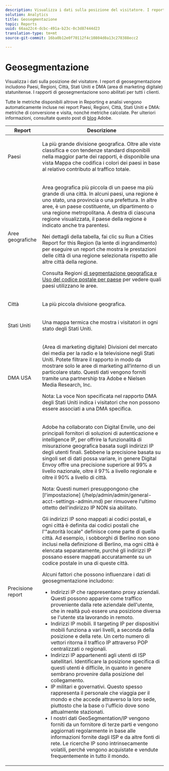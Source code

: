 ```yaml
---
description: Visualizza i dati sulla posizione del visitatore. I report di geosegmentazione includono Paesi, Regioni, Città, Stati Uniti e DMA (area di marketing digitale) statunitense. I rapporti di geosegmentazione sono abilitati per tutti i clienti.
solution: Analytics
title: Geosegmentazione
topic: Reports
uuid: 66aa22c4-dcbc-491a-b23c-0c3d87444d23
translation-type: tm+mt
source-git-commit: 16ba0b12e0f70112f4c10804d0a13c278388ecc2

---
```



# Geosegmentazione

Visualizza i dati sulla posizione del visitatore. I report di geosegmentazione includono Paesi, Regioni, Città, Stati Uniti e DMA (area di marketing digitale) statunitense. I rapporti di geosegmentazione sono abilitati per tutti i clienti.

Tutte le metriche disponibili altrove in Reporting e analisi vengono automaticamente incluse nei report Paesi, Regioni, Città, Stati Uniti e DMA: metriche di conversione e visita, nonché metriche calcolate. Per ulteriori informazioni, consultate questo post di [blog](https://blogs.adobe.com/digitalmarketing/analytics/introducing-new-metrics-in-geosegmentation-and-more/) Adobe.

<table id="table_566CFFC82E1149D8BAFE6641627FCF1F"> 
 <thead> 
  <tr> 
   <th colname="col1" class="entry"> Report  </th> 
   <th colname="col2" class="entry"> Descrizione </th> 
  </tr> 
 </thead>
 <tbody> 
  <tr> 
   <td colname="col1"> Paesi </td> 
   <td colname="col2"> <p> La più grande divisione geografica. Oltre alle viste classifica e con tendenze standard disponibili nella maggior parte dei rapporti, è disponibile una vista Mappa che codifica i colori dei paesi in base al relativo contributo al traffico totale. </p> </td> 
  </tr> 
  <tr> 
   <td colname="col1"> Aree geografiche </td> 
   <td colname="col2"> <p> Area geografica più piccola di un paese ma più grande di una città. In alcuni paesi, una regione è uno stato, una provincia o una prefettura. In altre aree, è un paese costituente, un dipartimento o una regione metropolitana. A destra di ciascuna regione visualizzata, il paese della regione è indicato anche tra parentesi. </p> <p>Nei dettagli della tabella, fai clic su Run a Cities Report for this Region (la lente di ingrandimento) per eseguire un report che mostra le prestazioni delle città di una regione selezionata rispetto alle altre città della regione. </p> <p>Consulta Regioni <a href="/help/components/c-variables/dimensionslist/reports-geosegmentation-reference.md"  > di segmentazione geografica e Uso del codice postale per paese</a> per vedere quali paesi utilizzano le aree. </p> </td> 
  </tr> 
  <tr> 
   <td colname="col1"> Città </td> 
   <td colname="col2"> <p> La più piccola divisione geografica. </p> </td> 
  </tr> 
  <tr> 
   <td colname="col1"> Stati Uniti </td> 
   <td colname="col2"> <p> Una mappa termica che mostra i visitatori in ogni stato degli Stati Uniti. </p> </td> 
  </tr> 
  <tr> 
   <td colname="col1"> DMA USA </td> 
   <td colname="col2"> <p> (Area di marketing digitale) Divisioni del mercato dei media per la radio e la televisione negli Stati Uniti. Potete filtrare il rapporto in modo da mostrare solo le aree di marketing all’interno di un particolare stato. Questi dati vengono forniti tramite una partnership tra Adobe e Nielsen Media Research, Inc. </p> <p>Nota:  La voce Non specificata nel rapporto DMA degli Stati Uniti indica i visitatori che non possono essere associati a una DMA specifica. </p> </td> 
  </tr> 
  <tr> 
   <td colname="col1"> Precisione report </td> 
   <td colname="col2"> <p>Adobe ha collaborato con Digital Envile, uno dei principali fornitori di soluzioni di autenticazione e intelligence IP, per offrire la funzionalità di misurazione geografica basata sugli indirizzi IP degli utenti finali. Sebbene la precisione basata su singoli set di dati possa variare, in genere Digital Envoy offre una precisione superiore al 99% a livello nazionale, oltre il 97% a livello regionale e oltre il 90% a livello di città. </p> <p>Nota: Questi numeri presuppongono che [l'impostazione] (/help/admin/admin/general-acct-settings-admin.md) per rimuovere l'ultimo ottetto dell'indirizzo IP NON sia abilitato. </p> <p>Gli indirizzi IP sono mappati ai codici postali, e ogni città è definita dai codici postali che l'"autorità locale" definisce come parte di quella città. Ad esempio, i sobborghi di Berlino non sono inclusi nella definizione di Berlino, ma ogni città è elencata separatamente, purché gli indirizzi IP possano essere mappati accuratamente su un codice postale in una di queste città. </p> <p>Alcuni fattori che possono influenzare i dati di geosegmentazione includono: </p> 
    <ul id="ul_1B05024AD5174232A8DB8145753FB09B"> 
     <li id="li_C3A21E7C1186490EB9A236634DB45E7F">Indirizzi IP che rappresentano proxy aziendali. Questi possono apparire come traffico proveniente dalla rete aziendale dell'utente, che in realtà può essere una posizione diversa se l'utente sta lavorando in remoto. </li> 
     <li id="li_56FC36B3598C420F9246D4E8772822A7">Indirizzi IP mobili. Il targeting IP per dispositivi mobili funziona a vari livelli, a seconda della posizione e della rete. Un certo numero di vettori ritorna il traffico IP attraverso POP centralizzati o regionali. </li> 
     <li id="li_C1EED854AE584489BCBC2A7AA20B8EF1">Indirizzi IP appartenenti agli utenti di ISP satellitari. Identificare la posizione specifica di questi utenti è difficile, in quanto in genere sembrano provenire dalla posizione del collegamento. </li> 
     <li id="li_A735756F39554DF19E05D251CA614F02">IP militari e governativi. Questo spesso rappresenta il personale che viaggia per il mondo e che accede attraverso la loro sede, piuttosto che la base o l'ufficio dove sono attualmente stazionati. </li> 
     <li id="li_ACFF1B8094684173B8325A44304CA32B">I nostri dati GeoSegmentation/IP vengono forniti da un fornitore di terze parti e vengono aggiornati regolarmente in base alle informazioni fornite dagli ISP e da altre fonti di rete. Le ricerche IP sono intrinsecamente volatili, perché vengono acquistate e vendute frequentemente in tutto il mondo. </li> 
    </ul> </td> 
  </tr> 
 </tbody> 
</table>


